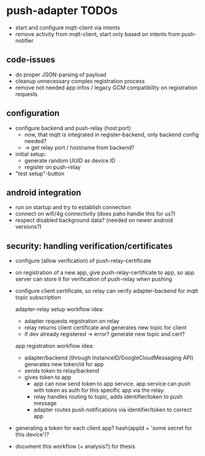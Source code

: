# push-adapter TODOs

- start and configure mqtt-client via intents
- remove activity from mqtt-client, start only based on intents from push-notifier

## code-issues
- do proper JSON-parsing of payload
- cleanup unnecessary complex registration process
- remove not needed app infos / legacy GCM compatibility on registration requests

## configuration
- configure backend and push-relay (host:port)
  - now, that mqtt is integrated in register-backend, only backend config needed?
  - -> get relay port / hostname from backend?
- initial setup:
  - generate random UUID as device ID
  - register on push-relay
- "test setup"-button

## android integration
- run on startup and try to establish connection
- connect on wifi/4g connectivity (does paho handle this for us?)
- respect disabled background data? (needed on newer android versions?)

## security: handling verification/certificates
- configure (allow verification) of push-relay-certificate
- on registration of a new app, give push-relay-certificate to app, so app server can store it for verification of push-relay when pushing
- configure client certificate, so relay can verify adapter-backend for mqtt topic subscription

    adapter-relay setup workflow idea:
     - adapter requests registration on relay
     - relay returns client certificate and generates new topic for client
     - if dev already registered -> error? generate new topic and cert?
     
     app registration workflow idea:
     - adapter/backend (through InstanceID/GoogleCloudMessaging API) generates new token/id for app
     - sends token to relay/backend
     - gives token to app
        - app can now send token to app service. app service can push with token as auth for this specific app via the relay.
        - relay handles routing to topic, adds identifier/token to push message
        - adapter routes push notifications via identifier/token to correct app

- generating a token for each client app? hash(appId + 'some secret for this device')?

- document this workflow (+ analysis?) for thesis

